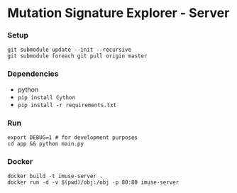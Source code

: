 # Mutation Signature Explorer - Server

### Setup
```
git submodule update --init --recursive
git submodule foreach git pull origin master
```

### Dependencies
- python
- `pip install Cython`
- `pip install -r requirements.txt`

### Run
```
export DEBUG=1 # for development purposes
cd app && python main.py
```

### Docker
```
docker build -t imuse-server .
docker run -d -v $(pwd)/obj:/obj -p 80:80 imuse-server
```
